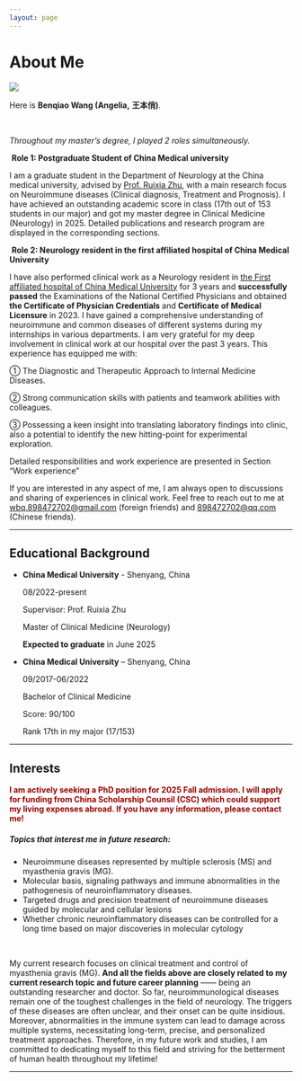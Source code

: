 ```yaml
---
layout: page
---
```


# About Me

<img src="https://dr-angelia.github.io/Benqiao Wang.jpg" class="floatpic">

 <br>

Here is **Benqiao Wang (Angelia,** **王本俏)**.<br>

 <br>

*Throughout my master’s degree, I played 2 roles simultaneously.*<br>

​    **Role 1: Postgraduate Student of China Medical university** <br>

I am a graduate student in the Department of Neurology at the China medical university, advised by [Prof. Ruixia Zhu](https://orcid.org/0000-0002-2683-4674), with a main research focus on Neuroimmune diseases (Clinical diagnosis, Treatment and Prognosis). I have achieved an outstanding academic score in class (17th out of 153 students in our major) and got my master degree in Clinical Medicine (Neurology) in 2025. Detailed publications and research program are displayed in the corresponding sections.<br>

​    **Role 2: Neurology resident in the first affiliated hospital of China Medical University**<br>

I have also performed clinical work as a Neurology resident in [the First affiliated hospital of China Medical University](https://www.cmu1h.com/home) for 3 years and **successfully passed** the Examinations of the National Certified Physicians and obtained **the Certificate of Physician Credentials** and **Certificate of Medical Licensure** in 2023. I have gained a comprehensive understanding of neuroimmune and common diseases of different systems during my internships in various departments. I am very grateful for my deep involvement in clinical work at our hospital over the past 3 years. This experience has equipped me with: 

① The Diagnostic and Therapeutic Approach to Internal Medicine Diseases.

② Strong communication skills with patients and teamwork abilities with colleagues.

③ Possessing a keen insight into translating laboratory findings into clinic, also a potential to identify the new hitting-point for experimental exploration.

Detailed responsibilities and work experience are presented in Section “Work experience”

If you are interested in any aspect of me, I am always open to discussions and sharing of experiences in clinical work. Feel free to reach out to me at wbq.898472702@gmail.com (foreign friends) and 898472702@qq.com (Chinese friends).

---

## Educational Background

- **China Medical University** - Shenyang, China 

  08/2022-present

  Supervisor: Prof. Ruixia Zhu

  Master of Clinical Medicine (Neurology)

  **Expected to graduate** in June 2025

  

- **China Medical University** – Shenyang, China

  09/2017-06/2022

  Bachelor of Clinical Medicine

  Score: 90/100

  Rank 17th in my major (17/153)



---

## Interests

**<font color="#990000">I am actively seeking a PhD position for 2025 Fall admission. I will apply for funding from China Scholarship Counsil (CSC) which could support my living expenses abroad. If you have any information, please contact me!</font>**

##### ***Topics that interest me in future research:***

- Neuroimmune diseases represented by multiple sclerosis (MS) and myasthenia gravis (MG).
- Molecular basis, signaling pathways and immune abnormalities in the pathogenesis of neuroinflammatory diseases.
- Targeted drugs and precision treatment of neuroimmune diseases guided by molecular and cellular lesions
- Whether chronic neuroinflammatory diseases can be controlled for a long time based on major discoveries in molecular cytology

<br>

My current research focuses on clinical treatment and control of myasthenia gravis (MG). **And all the fields above are closely related to my current research topic and future career planning** —— being an outstanding researcher and doctor. So far, neuroimmunological diseases remain one of the toughest challenges in the field of neurology. The triggers of these diseases are often unclear, and their onset can be quite insidious. Moreover, abnormalities in the immune system can lead to damage across multiple systems, necessitating long-term, precise, and personalized treatment approaches. Therefore, in my future work and studies, I am committed to dedicating myself to this field and striving for the betterment of human health throughout my lifetime!<br>

------

